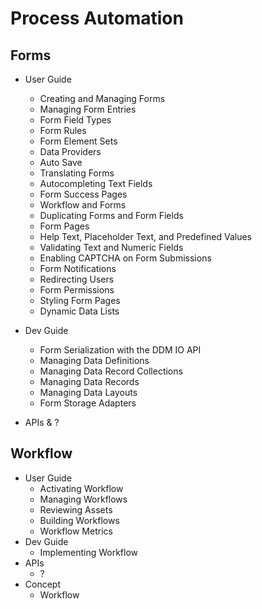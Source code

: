 # Process Automation

## Forms

* User Guide
  * Creating and Managing Forms
  * Managing Form Entries
  * Form Field Types
  * Form Rules
  * Form Element Sets
  * Data Providers
  * Auto Save
  * Translating Forms
  * Autocompleting Text Fields
  * Form Success Pages
  * Workflow and Forms
  * Duplicating Forms and Form Fields
  * Form Pages
  * Help Text, Placeholder Text, and Predefined Values
  * Validating Text and Numeric Fields
  * Enabling CAPTCHA on Form Submissions
  * Form Notifications
  * Redirecting Users
  * Form Permissions
  * Styling Form Pages
  * Dynamic Data Lists
* Dev Guide
  * Form Serialization with the DDM IO API
  * Managing Data Definitions
  * Managing Data Record Collections
  * Managing Data Records
  * Managing Data Layouts
  * Form Storage Adapters

* APIs
  & ?

## Workflow

* User Guide
  * Activating Workflow
  * Managing Workflows
  * Reviewing Assets
  * Building Workflows
  * Workflow Metrics
* Dev Guide
  * Implementing Workflow
* APIs
  * ?
* Concept
  * Workflow
